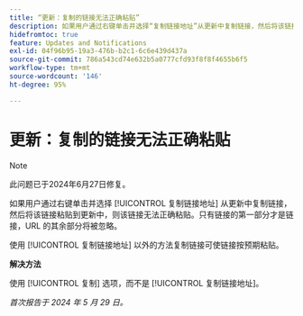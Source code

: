 ```yaml
---
title: “更新：复制的链接无法正确粘贴”
description: 如果用户通过右键单击并选择“复制链接地址”从更新中复制链接，然后将该链接粘贴到更新中，则该链接无法正确粘贴。只有链接的第一部分才是链接，URL 的其余部分将被忽略。
hidefromtoc: true
feature: Updates and Notifications
exl-id: 04f96b95-19a3-476b-b2c1-6c6e439d437a
source-git-commit: 786a543cd74e632b5a0777cfd93f8f8f4655b6f5
workflow-type: tm+mt
source-wordcount: '146'
ht-degree: 95%

---
```


# 更新：复制的链接无法正确粘贴

>[!NOTE]
>
>此问题已于2024年6月27日修复。

如果用户通过右键单击并选择 [!UICONTROL 复制链接地址] 从更新中复制链接，然后将该链接粘贴到更新中，则该链接无法正确粘贴。只有链接的第一部分才是链接，URL 的其余部分将被忽略。

使用 [!UICONTROL 复制链接地址] 以外的方法复制链接可使链接按预期粘贴。

**解决方法**

使用 [!UICONTROL 复制] 选项，而不是 [!UICONTROL 复制链接地址]。

_首次报告于 2024 年 5 月 29 日。_
